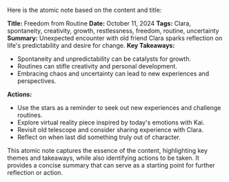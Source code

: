 Here is the atomic note based on the content and title:

**Title:** Freedom from Routine
**Date:** October 11, 2024
**Tags:** Clara, spontaneity, creativity, growth, restlessness, freedom, routine, uncertainty
**Summary:** Unexpected encounter with old friend Clara sparks reflection on life's predictability and desire for change.
**Key Takeaways:**

* Spontaneity and unpredictability can be catalysts for growth.
* Routines can stifle creativity and personal development.
* Embracing chaos and uncertainty can lead to new experiences and perspectives.

**Actions:**

* Use the stars as a reminder to seek out new experiences and challenge routines.
* Explore virtual reality piece inspired by today's emotions with Kai.
* Revisit old telescope and consider sharing experience with Clara.
* Reflect on when last did something truly out of character.

This atomic note captures the essence of the content, highlighting key themes and takeaways, while also identifying actions to be taken. It provides a concise summary that can serve as a starting point for further reflection or action.